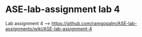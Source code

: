 # ASE-lab-assignment lab 4


Lab assignment 4 --> https://github.com/ramgopalm/ASE-lab-assignments/wiki/ASE-lab-assignment-4
